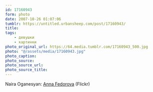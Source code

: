 ```yaml
---
id: 17160943
form: photo
date: 2007-10-26 01:07:06
tumblr: https://untitled.urbansheep.com/post/17160943/
title:
tags:
    - девушки
    - картинки
photo_original_url: https://64.media.tumblr.com/17160943_500.jpg
photo: "@/assets/media/17160943.jpg"
photo_caption:
photo_source:
photo_source_url:
photo_source_title:
---
```


<p>Naira Oganesyan: <a href="http://www.flickr.com/photos/naira_oganesyan/sets/72157602201194840/">Anna Fedorova</a> (Flickr)</p>
